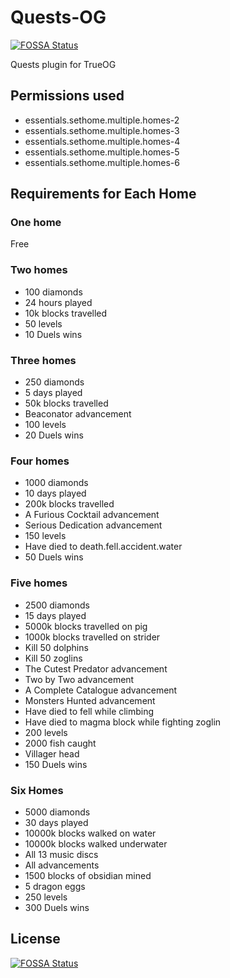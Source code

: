 # Quests-OG
[![FOSSA Status](https://app.fossa.com/api/projects/git%2Bgithub.com%2FSKBotNL%2FQuests-OG.svg?type=shield)](https://app.fossa.com/projects/git%2Bgithub.com%2FSKBotNL%2FQuests-OG?ref=badge_shield)

Quests plugin for TrueOG

## Permissions used
- essentials.sethome.multiple.homes-2
- essentials.sethome.multiple.homes-3
- essentials.sethome.multiple.homes-4
- essentials.sethome.multiple.homes-5
- essentials.sethome.multiple.homes-6

## Requirements for Each Home
### One home
Free
### Two homes
- 100 diamonds
- 24 hours played
- 10k blocks travelled
- 50 levels
- 10 Duels wins
### Three homes
- 250 diamonds
- 5 days played
- 50k blocks travelled
- Beaconator advancement
- 100 levels
- 20 Duels wins
### Four homes
- 1000 diamonds
- 10 days played
- 200k blocks travelled
- A Furious Cocktail advancement
- Serious Dedication advancement
- 150 levels
- Have died to death.fell.accident.water
- 50 Duels wins
### Five homes
- 2500 diamonds
- 15 days played
- 5000k blocks travelled on pig
- 1000k blocks travelled on strider
- Kill 50 dolphins
- Kill 50 zoglins
- The Cutest Predator advancement
- Two by Two advancement
- A Complete Catalogue advancement
- Monsters Hunted advancement
- Have died to fell while climbing
- Have died to magma block while fighting zoglin
- 200 levels
- 2000 fish caught
- Villager head
- 150 Duels wins
### Six Homes
- 5000 diamonds
- 30 days played
- 10000k blocks walked on water
- 10000k blocks walked underwater
- All 13 music discs
- All advancements
- 1500 blocks of obsidian mined
- 5 dragon eggs
- 250 levels
- 300 Duels wins


## License
[![FOSSA Status](https://app.fossa.com/api/projects/git%2Bgithub.com%2FSKBotNL%2FQuests-OG.svg?type=large)](https://app.fossa.com/projects/git%2Bgithub.com%2FSKBotNL%2FQuests-OG?ref=badge_large)
